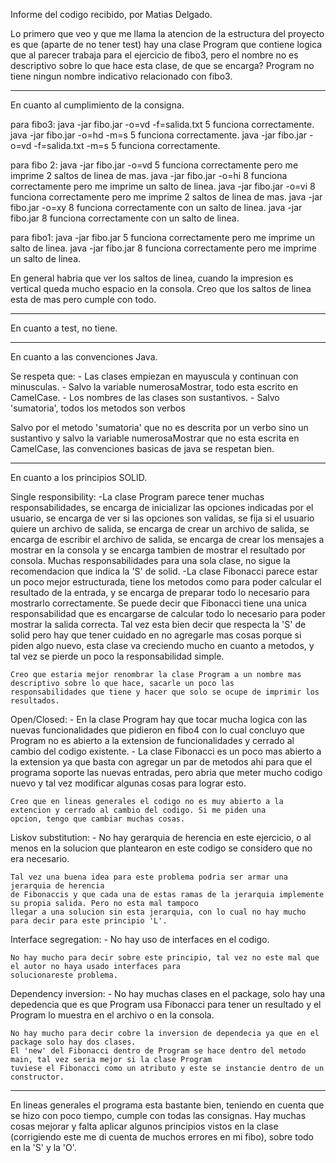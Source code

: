 Informe del codigo recibido, por Matias Delgado.

Lo primero que veo y que me llama la atencion de la estructura del proyecto es que (aparte de no tener test) hay una
clase Program que contiene logica que al parecer trabaja para el ejercicio de fibo3, pero el nombre no es descriptivo
sobre lo que hace esta clase, de que se encarga? Program no tiene ningun nombre indicativo relacionado con fibo3.

------------------------------------------------------------------------------------------------------------------------

En cuanto al cumplimiento de la consigna.

para fibo3:
    java -jar fibo.jar -o=vd -f=salida.txt 5 funciona correctamente.    
    java -jar fibo.jar -o=hd -m=s 5 funciona correctamente.
    java -jar fibo.jar -o=vd -f=salida.txt -m=s 5 funciona correctamente.

para fibo 2:
    java -jar fibo.jar -o=vd 5 funciona correctamente pero me imprime 2 saltos de linea de mas.
    java -jar fibo.jar -o=hi 8 funciona correctamente pero me imprime un salto de linea.
    java -jar fibo.jar -o=vi 8  funciona correctamente pero me imprime 2 saltos de linea de mas.
    java -jar fibo.jar -o=xy 8 funciona correctamente con un salto de linea.
    java -jar fibo.jar 8 funciona correctamente con un salto de linea.

para fibo1:
    java -jar fibo.jar 5 funciona correctamente pero me imprime un salto de linea.
    java -jar fibo.jar 8 funciona correctamente pero me imprime un salto de linea.

En general habria que ver los saltos de linea, cuando la impresion es vertical queda mucho espacio en la consola.
Creo que los saltos de linea esta de mas pero cumple con todo.

------------------------------------------------------------------------------------------------------------------------

En cuanto a test, no tiene.

------------------------------------------------------------------------------------------------------------------------

En cuanto a las convenciones Java.

Se respeta que:
    - Las clases empiezan en mayuscula y continuan con minusculas.
    - Salvo la variable numerosaMostrar, todo esta escrito en CamelCase.
    - Los nombres de las clases son sustantivos.
    - Salvo 'sumatoria', todos los metodos son verbos

Salvo por el metodo 'sumatoria' que no es descrita por un verbo sino un sustantivo y salvo la variable
numerosaMostrar que no esta escrita en CamelCase, las convenciones basicas de java se respetan bien.

--------------------------------------------------------------------------------------------------------------------

En cuanto a los principios SOLID.

Single responsibility:
    -La clase Program parece tener muchas responsabilidades, se encarga de inicializar las opciones indicadas por el
    usuario, se encarga de ver si las opciones son validas, se fija si el usuario quiere un archivo de salida, se
    encarga de crear un archivo de salida, se encarga de escribir el archivo de salida, se encarga de crear los mensajes
    a mostrar en la consola y se encarga tambien de mostrar el resultado por consola. Muchas responsabilidades para una
    sola clase, no sigue la recomendacion que indica la 'S' de solid.
    -La clase Fibonacci parece estar un poco mejor estructurada, tiene los metodos como para poder calcular el resultado
    de la entrada, y se encarga de preparar todo lo necesario para mostrarlo correctamente. Se puede decir que Fibonacci
    tiene una unica responsabilidad que es encargarse de calcular todo lo necesario para poder mostrar la salida
    correcta. Tal vez esta bien decir que respecta la 'S' de solid pero hay que tener cuidado en no agregarle mas cosas
    porque si piden algo nuevo, esta clase va creciendo mucho en cuanto a metodos, y tal vez se pierde un poco la
    responsabilidad simple.
    
    Creo que estaria mejor renombrar la clase Program a un nombre mas descriptivo sobre lo que hace, sacarle un poco las
    responsabilidades que tiene y hacer que solo se ocupe de imprimir los resultados.

Open/Closed:
    - En la clase Program hay que tocar mucha logica con las nuevas funcionalidades que pidieron en fibo4 con lo cual
    concluyo que Program no es abierto a la extension de funcionalidades y cerrado al cambio del codigo existente.
    - La clase Fibonacci es un poco mas abierto a la extension ya que basta con agregar un par de metodos ahi para
    que el programa soporte las nuevas entradas, pero abria que meter mucho codigo nuevo y tal vez modificar algunas
    cosas para lograr esto.

    Creo que en lineas generales el codigo no es muy abierto a la extencion y cerrado al cambio del codigo. Si me piden una
    opcion, tengo que cambiar muchas cosas.

Liskov substitution:
    - No hay gerarquia de herencia en este ejercicio, o al menos en la solucion que plantearon en este codigo se
    considero que no era necesario.
     
    Tal vez una buena idea para este problema podria ser armar una jerarquia de herencia
    de Fibonaccis y que cada una de estas ramas de la jerarquia implemente su propia salida. Pero no esta mal tampoco
    llegar a una solucion sin esta jerarquia, con lo cual no hay mucho para decir para este principio 'L'.
    
Interface segregation:
    - No hay uso de interfaces en el codigo.
    
    No hay mucho para decir sobre este principio, tal vez no este mal que el autor no haya usado interfaces para 
    solucionareste problema.
    
Dependency inversion:
    - No hay muchas clases en el package, solo hay una depedencia que es que Program usa Fibonacci para tener un
     resultado y el Program lo muestra en el archivo o en la consola.
      
    No hay mucho para decir cobre la inversion de dependecia ya que en el package solo hay dos clases.
    El 'new' del Fibonacci dentro de Program se hace dentro del metodo main, tal vez seria mejor si la clase Program
    tuviese el Fibonacci como un atributo y este se instancie dentro de un constructor.
   
------------------------------------------------------------------------------------------------------------------------

En lineas generales el programa esta bastante bien, teniendo en cuenta que se hizo con poco tiempo, cumple con todas las
consignas. Hay muchas cosas mejorar y falta aplicar algunos principios vistos en la clase (corrigiendo este me di cuenta
 de muchos errores en mi fibo), sobre todo en la 'S' y la 'O'.